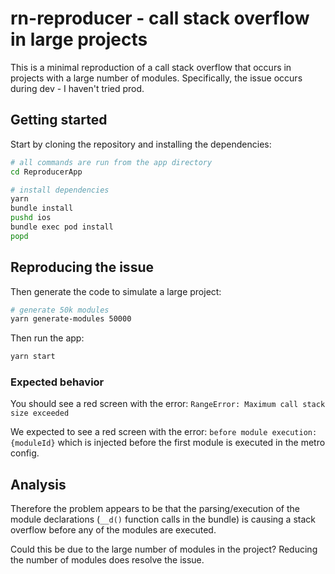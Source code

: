 # rn-reproducer - call stack overflow in large projects

This is a minimal reproduction of a call stack overflow that occurs in projects
with a large number of modules. Specifically, the issue occurs during dev - I
haven't tried prod.

## Getting started

Start by cloning the repository and installing the dependencies:

```bash
# all commands are run from the app directory
cd ReproducerApp

# install dependencies
yarn
bundle install
pushd ios
bundle exec pod install
popd
```

## Reproducing the issue

Then generate the code to simulate a large project:

```bash
# generate 50k modules
yarn generate-modules 50000
```

Then run the app:

```bash
yarn start
```

### Expected behavior

You should see a red screen with the error: `RangeError: Maximum call stack size exceeded`

We expected to see a red screen with the error: `before module execution:
{moduleId}` which is injected before the first module is executed in the metro
config.

## Analysis

Therefore the problem appears to be that the parsing/execution of the module
declarations (`__d()` function calls in the bundle) is causing a stack overflow
before any of the modules are executed.

Could this be due to the large number of modules in the project?
Reducing the number of modules does resolve the issue.
